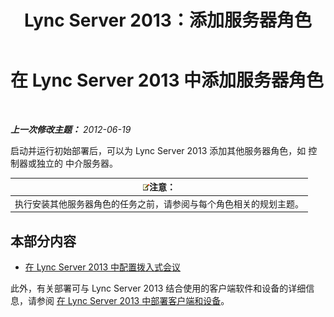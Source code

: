 ﻿---
title: Lync Server 2013：添加服务器角色
TOCTitle: 添加服务器角色
ms:assetid: a8ff5f0b-50eb-43ff-941f-028e4383783c
ms:mtpsurl: https://technet.microsoft.com/zh-cn/library/Gg412794(v=OCS.15)
ms:contentKeyID: 49313864
ms.date: 05/19/2016
mtps_version: v=OCS.15
ms.translationtype: HT
---

# 在 Lync Server 2013 中添加服务器角色

 

_**上一次修改主题：** 2012-06-19_

启动并运行初始部署后，可以为 Lync Server 2013 添加其他服务器角色，如 控制器或独立的 中介服务器。

<table>
<thead>
<tr class="header">
<th><img src="images/Dn783119.note(OCS.15).gif" title="note" alt="note" />注意：</th>
</tr>
</thead>
<tbody>
<tr class="odd">
<td>执行安装其他服务器角色的任务之前，请参阅与每个角色相关的规划主题。</td>
</tr>
</tbody>
</table>


## 本部分内容

  - [在 Lync Server 2013 中配置拨入式会议](lync-server-2013-configuring-dial-in-conferencing.md)

此外，有关部署可与 Lync Server 2013 结合使用的客户端软件和设备的详细信息，请参阅 [在 Lync Server 2013 中部署客户端和设备](lync-server-2013-deploying-clients-and-devices.md)。

